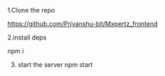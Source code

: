 1.Clone the repo

https://github.com/Priyanshu-bit/Mxpertz_frontend


2.install deps

npm i

3. start the server 
npm start

